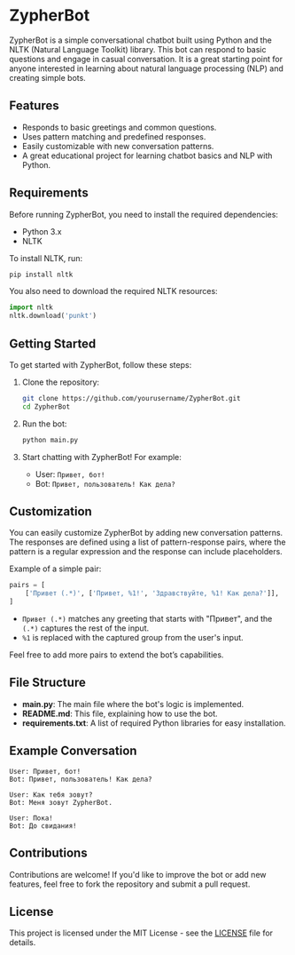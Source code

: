 # ZypherBot

ZypherBot is a simple conversational chatbot built using Python and the NLTK (Natural Language Toolkit) library. This bot can respond to basic questions and engage in casual conversation. It is a great starting point for anyone interested in learning about natural language processing (NLP) and creating simple bots.

## Features
- Responds to basic greetings and common questions.
- Uses pattern matching and predefined responses.
- Easily customizable with new conversation patterns.
- A great educational project for learning chatbot basics and NLP with Python.

## Requirements
Before running ZypherBot, you need to install the required dependencies:

- Python 3.x
- NLTK

To install NLTK, run:
```bash
pip install nltk
```

You also need to download the required NLTK resources:
```python
import nltk
nltk.download('punkt')
```

## Getting Started
To get started with ZypherBot, follow these steps:

1. Clone the repository:
   ```bash
   git clone https://github.com/yourusername/ZypherBot.git
   cd ZypherBot
   ```

2. Run the bot:
   ```bash
   python main.py
   ```

3. Start chatting with ZypherBot! For example:
   - User: `Привет, бот!`
   - Bot: `Привет, пользователь! Как дела?`

## Customization
You can easily customize ZypherBot by adding new conversation patterns. The responses are defined using a list of pattern-response pairs, where the pattern is a regular expression and the response can include placeholders.

Example of a simple pair:
```python
pairs = [
    ['Привет (.*)', ['Привет, %1!', 'Здравствуйте, %1! Как дела?']],
]
```
- `Привет (.*)` matches any greeting that starts with "Привет", and the `(.*)` captures the rest of the input.
- `%1` is replaced with the captured group from the user's input.

Feel free to add more pairs to extend the bot’s capabilities.

## File Structure
- **main.py**: The main file where the bot's logic is implemented.
- **README.md**: This file, explaining how to use the bot.
- **requirements.txt**: A list of required Python libraries for easy installation.
  
## Example Conversation
```
User: Привет, бот!
Bot: Привет, пользователь! Как дела?

User: Как тебя зовут?
Bot: Меня зовут ZypherBot.

User: Пока!
Bot: До свидания!
```

## Contributions
Contributions are welcome! If you'd like to improve the bot or add new features, feel free to fork the repository and submit a pull request.

## License
This project is licensed under the MIT License - see the [LICENSE](LICENSE) file for details.
